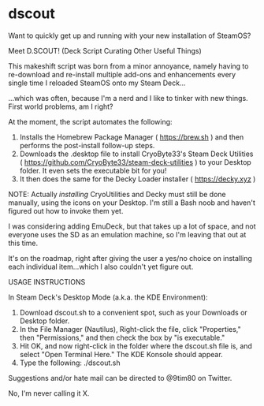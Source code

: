 # dscout

Want to quickly get up and running with your new installation of SteamOS?

Meet D.SCOUT! (Deck Script Curating Other Useful Things)

This makeshift script was born from a minor annoyance, namely having to re-download and re-install multiple add-ons and enhancements every single time I reloaded SteamOS onto my Steam Deck...

...which was often, because I'm a nerd and I like to tinker with new things. First world problems, am I right?

At the moment, the script automates the following:

1. Installs the Homebrew Package Manager ( https://brew.sh ) and then performs the post-install follow-up steps.
2. Downloads the .desktop file to install CryoByte33's Steam Deck Utilities ( https://github.com/CryoByte33/steam-deck-utilities ) to your Desktop folder. It even sets the executable bit for you!
3. It then does the same for the Decky Loader installer ( https://decky.xyz )

NOTE: Actually *installing* CryoUtilities and Decky must still be done manually, using the icons on your Desktop. I'm still a Bash noob and haven't figured out how to invoke them yet.

I was considering adding EmuDeck, but that takes up a lot of space, and not everyone uses the SD as an emulation machine, so I'm leaving that out at this time.

It's on the roadmap, right after giving the user a yes/no choice on installing each individual item...which I also couldn't yet figure out.

USAGE INSTRUCTIONS

In Steam Deck's Desktop Mode (a.k.a. the KDE Environment):

1. Download dscout.sh to a convenient spot, such as your Downloads or Desktop folder.
2. In the File Manager (Nautilus), Right-click the file, click "Properties," then "Permissions," and then check the box by "is executable."
3. Hit OK, and now right-click in the folder where the dscout.sh file is, and select "Open Terminal Here." The KDE Konsole should appear.
4. Type the following: ./dscout.sh

Suggestions and/or hate mail can be directed to @9tim80 on Twitter.

No, I'm never calling it X.
